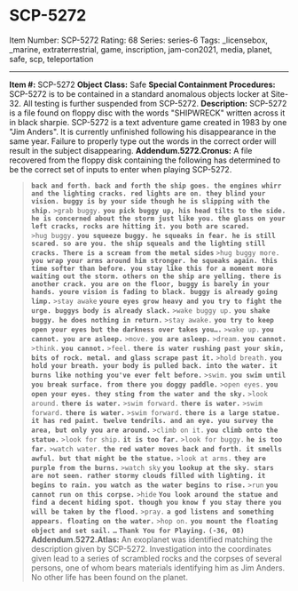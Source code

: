 # SCP-5272
Item Number: SCP-5272
Rating: 68
Series: series-6
Tags: _licensebox, _marine, extraterrestrial, game, inscription, jam-con2021, media, planet, safe, scp, teleportation

---

**Item #:** SCP-5272
**Object Class:** Safe
**Special Containment Procedures:** SCP-5272 is to be contained in a standard anomalous objects locker at Site-32. All testing is further suspended from SCP-5272.
**Description:** SCP-5272 is a file found on floppy disc with the words "SHIPWRECK" written across it in black sharpie. SCP-5272 is a text adventure game created in 1983 by one "Jim Anders". It is currently unfinished following his disappearance in the same year.
Failure to properly type out the words in the correct order will result in the subject disappearing.
**Addendum.5272.Cronus:** A file recovered from the floppy disk containing the following has determined to be the correct set of inputs to enter when playing SCP-5272.
> **`back and forth. back and forth the ship goes. the engines whirr and the lighting cracks. red lights are on. they blind your vision. buggy is by your side though he is slipping with the ship.`**
> `>grab buggy.`
> **`you pick buggy up, his head tilts to the side. he is concerned about the storm just like you. the glass on your left cracks, rocks are hitting it. you both are scared.`**  
>  `>hug buggy.`
> **`you squeeze buggy. he squeaks in fear. he is still scared. so are you. the ship squeals and the lighting still cracks. There is a scream from the metal sides`**
> `>hug buggy more.`
> **`you wrap your arms around him stronger. he squeaks again. this time softer than before. you stay like this for a moment more waiting out the storm. others on the ship are yelling. there is another crack. you are on the floor, buggy is barely in your hands. youre vision is fading to black. buggy is already going limp.`**
> `>stay awake`
> **`youre eyes grow heavy and you try to fight the urge. buggys body is already slack.`**
> `>wake buggy up.`
> **`you shake buggy. he does nothing in return.`**
> `>stay awake.`
> **`you try to keep open your eyes but the darkness over takes you….`**
> `>wake up.`
> **`you cannot. you are asleep.`**
> `>move.`
> **`you are asleep.`**
> `>dream.`
> **`you cannot.`**
> `>think.`
> **`you cannot.`**
> `>feel.`
> **`there is water rushing past your skin, bits of rock. metal. and glass scrape past it.`**
> `>hold breath.`
> **`you hold your breath. your body is pulled back. into the water. it burns like nothing you've ever felt before.`**
> `>swim.`
> **`you swim until you break surface. from there you doggy paddle.`**
> `>open eyes.`
> **`you open your eyes. they sting from the water and the sky.`**
> `>look around.`
> **`there is water.`**
> `>swim forward.`
> **`there is water.`**
> `>swim forward.`
> **`there is water.`**
> `>swim forward.`
> **`there is a large statue. it has red paint. twelve tendrils. and an eye. you survey the area, but only you are around.`**
> `>climb on it.`
> **`you climb onto the statue.`**
> `>look for ship.`
> **`it is too far.`**
> `>look for buggy.`
> **`he is too far.`**
> `>watch water.`
> **`the red water moves back and forth. it smells awful. but that might be the statue.`**
> `>look at arms.`
> **`they are purple from the burns.`**
> `>watch sky`
> **`you lookup at the sky. stars are not seen. rather stormy clouds filled with lighting. it begins to rain. you watch as the water begins to rise.`**
> `>run`
> **`you cannot run on this corpse.`**
> `>hide`
> **`You look around the statue and find a decent hiding spot. though you know f you stay there you will be taken by the flood.`**
> `>pray.`
> **`a god listens and something appears. floating on the water.`**
> `>hop on.`
> **`you mount the floating object and set sail.`**
> **`…`**
> **`Thank You for Playing.`**
> **`(-36, 08)`**
**Addendum.5272.Atlas:** An exoplanet was identified matching the description given by SCP-5272. Investigation into the coordinates given lead to a series of scrambled rocks and the corpses of several persons, one of whom bears materials identifying him as Jim Anders.
No other life has been found on the planet.